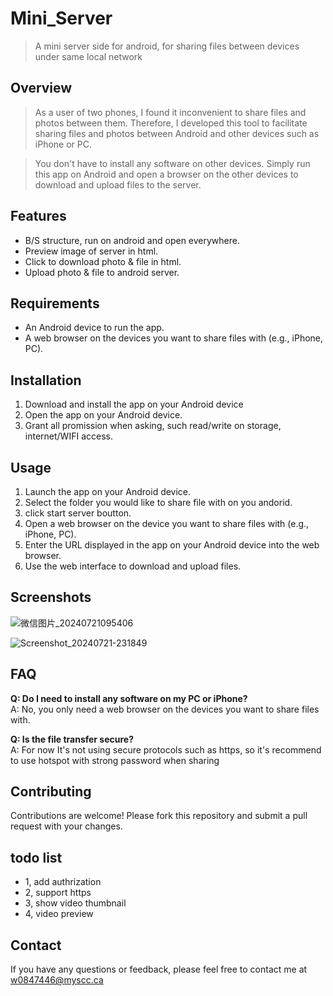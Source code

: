 # Mini_Server

> A mini server side for android, for sharing files between devices under same local network


## Overview

> As a user of two phones, I found it inconvenient to share files and photos between them. Therefore, I developed this tool to facilitate sharing files and photos between Android and other devices such as iPhone or PC.

> You don't have to install any software on other devices. Simply run this app on Android and open a browser on the other devices to download and upload files to the server.

## Features

- B/S structure, run on android and open everywhere.
- Preview image of server in html.
- Click to download photo & file in html.
- Upload photo & file to android server.

## Requirements

- An Android device to run the app.
- A web browser on the devices you want to share files with (e.g., iPhone, PC).

## Installation

1. Download and install the app on your Android device
2. Open the app on your Android device.
3. Grant all promission when asking, such read/write on storage, internet/WIFI access.

## Usage

1. Launch the app on your Android device.
2. Select the folder you would like to share file with on you andorid.
3. click start server boutton.
4. Open a web browser on the device you want to share files with (e.g., iPhone, PC).
5. Enter the URL displayed in the app on your Android device into the web browser.
6. Use the web interface to download and upload files.

## Screenshots

![微信图片_20240721095406](https://github.com/user-attachments/assets/ac7747ba-bf43-4c2b-8fbf-cea15f3c985d)

![Screenshot_20240721-231849](https://github.com/user-attachments/assets/ff7d6d11-8654-4004-a4db-e25b7a9e6ffc)




## FAQ

**Q: Do I need to install any software on my PC or iPhone?**  
A: No, you only need a web browser on the devices you want to share files with.

**Q: Is the file transfer secure?**  
A: For now It's not using secure protocols such as https, so it's recommend to use hotspot with strong password when sharing

## Contributing

Contributions are welcome! Please fork this repository and submit a pull request with your changes.


## todo list
- 1, add authrization
- 2, support https
- 3, show video thumbnail
- 4, video preview

## Contact
If you have any questions or feedback, please feel free to contact me at w0847446@myscc.ca
